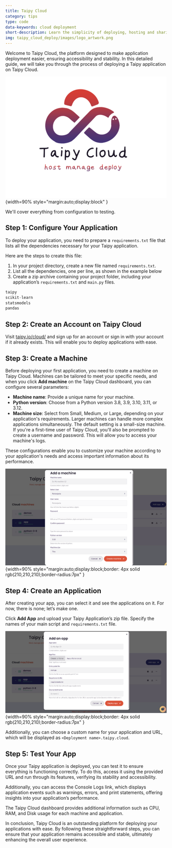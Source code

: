 ```yaml
---
title: Taipy Cloud
category: tips
type: code
data-keywords: cloud deployment
short-description: Learn the simplicity of deploying, hosting and sharing your web application on Taipy Cloud.
img: taipy_cloud_deploy/images/logo_artwork.png
---
```

Welcome to Taipy Cloud, the platform designed to make application deployment easier,
ensuring accessibility and stability. In this detailed guide, we will take you through
the process of deploying a Taipy application on Taipy Cloud.

![Taipy Cloud](images/logo_artwork.png){width=90% style="margin:auto;display:block" }

We'll cover everything from configuration to testing.

## Step 1: Configure Your Application

To deploy your application, you need to prepare a `requirements.txt` file
that lists all the dependencies necessary for your Taipy application.

Here are the steps to create this file:

1. In your project directory, create a new file named `requirements.txt`.
2. List all the dependencies, one per line, as shown in the example below
3. Create a zip archive containing your project folder, including your application’s `requirements.txt` and `main.py` files.

```py
taipy
scikit-learn
statsmodels
pandas
```

## Step 2: Create an Account on Taipy Cloud

Visit [taipy.io/cloud/](https://www.taipy.io/cloud/) and sign up for an account or sign in with your account if it already exists.
This will enable you to deploy applications with ease.

## Step 3: Create a Machine

Before deploying your first application, you need to create a machine on Taipy Cloud.
Machines can be tailored to meet your specific needs, and when you click **Add machine**
on the Taipy Cloud dashboard, you can configure several parameters:

- **Machine name**: Provide a unique name for your machine.
- **Python version**: Choose from a Python version 3.8, 3.9, 3.10, 3.11, or 3.12.
- **Machine size**: Select from Small, Medium, or Large, depending on your application's requirements.
  Larger machines can handle more complex applications simultaneously. The default setting is a small-size machine.
  If you're a first-time user of Taipy Cloud, you'll also be prompted to create a username and password.
  This will allow you to access your machine's logs.

These configurations enable you to customize your machine according to your application's
needs and access important information about its performance.

![Create a Machine](images/taipy_cloud_2.png){width=90% style="margin:auto;display:block;border: 4px solid rgb(210,210,210);border-radius:7px" }

## Step 4: Create an Application

After creating your app, you can select it and see the applications on it.
For now, there is none; let’s make one.

Click **Add App** and upload your Taipy Application’s zip file.
Specify the names of your main script and `requirements.txt` file.

![Create an Application](images/taipy_cloud_3.png){width=90% style="margin:auto;display:block;border: 4px solid rgb(210,210,210);border-radius:7px" }

Additionally, you can choose a custom name for your application and URL,
which will be displayed as `<Deployment name>.taipy.cloud`.

## Step 5: Test Your App

Once your Taipy application is deployed, you can test it to ensure everything is functioning correctly.
To do this, access it using the provided URL and run through its features, verifying its stability and accessibility.

Additionally, you can access the Console Logs link, which displays application events
such as warnings, errors, and print statements, offering insights into your application’s performance.

The Taipy Cloud dashboard provides additional information such as CPU, RAM, and Disk usage for each machine and application.

In conclusion, Taipy Cloud is an outstanding platform for deploying your applications with ease.
By following these straightforward steps, you can ensure that your application remains accessible and stable,
ultimately enhancing the overall user experience.
